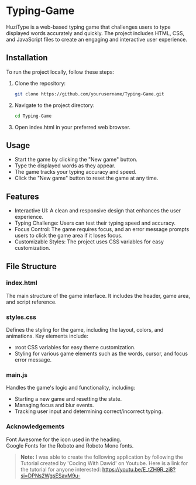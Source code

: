 # Typing-Game  

HuziType is a web-based typing game that challenges users to type displayed words accurately and quickly. The project includes HTML, CSS, and JavaScript files to create an engaging and interactive user experience.  

## Installation
To run the project locally, follow these steps:  

1. Clone the repository:  

   ```bash
   git clone https://github.com/yourusername/Typing-Game.git

2. Navigate to the project directory:

   ```bash
   cd Typing-Game

3. Open index.html in your preferred web browser.

## Usage
* Start the game by clicking the "New game" button.
* Type the displayed words as they appear.
* The game tracks your typing accuracy and speed.
* Click the "New game" button to reset the game at any time.

## Features
* Interactive UI: A clean and responsive design that enhances the user experience.
* Typing Challenge: Users can test their typing speed and accuracy.
* Focus Control: The game requires focus, and an error message prompts users to click the game area if it loses focus.
* Customizable Styles: The project uses CSS variables for easy customization.


## File Structure

### index.html  
The main structure of the game interface. It includes the header, game area, and script reference.  

### styles.css  
Defines the styling for the game, including the layout, colors, and animations. Key elements include:  
* :root CSS variables for easy theme customization.
* Styling for various game elements such as the words, cursor, and focus error message.

### main.js
Handles the game's logic and functionality, including:  
* Starting a new game and resetting the state.
* Managing focus and blur events.
* Tracking user input and determining correct/incorrect typing.

### Acknowledgements  
Font Awesome for the icon used in the heading.  
Google Fonts for the Roboto and Roboto Mono fonts.  

> **Note:**
> I was able to create the following application by following the Tutorial created by 'Coding With Dawid' on Youtube. Here is a link for the tutorial for anyone interested: https://youtu.be/E_tZH9R_zi8?si=DPNs2WgsESavM9u-
